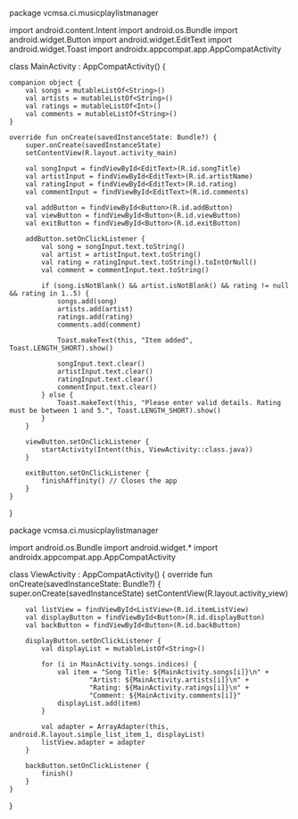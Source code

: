 package vcmsa.ci.musicplaylistmanager

import android.content.Intent
import android.os.Bundle
import android.widget.Button
import android.widget.EditText
import android.widget.Toast
import androidx.appcompat.app.AppCompatActivity

class MainActivity : AppCompatActivity() {

    companion object {
        val songs = mutableListOf<String>()
        val artists = mutableListOf<String>()
        val ratings = mutableListOf<Int>()
        val comments = mutableListOf<String>()
    }

    override fun onCreate(savedInstanceState: Bundle?) {
        super.onCreate(savedInstanceState)
        setContentView(R.layout.activity_main)

        val songInput = findViewById<EditText>(R.id.songTitle)
        val artistInput = findViewById<EditText>(R.id.artistName)
        val ratingInput = findViewById<EditText>(R.id.rating)
        val commentInput = findViewById<EditText>(R.id.comments)

        val addButton = findViewById<Button>(R.id.addButton)
        val viewButton = findViewById<Button>(R.id.viewButton)
        val exitButton = findViewById<Button>(R.id.exitButton)

        addButton.setOnClickListener {
            val song = songInput.text.toString()
            val artist = artistInput.text.toString()
            val rating = ratingInput.text.toString().toIntOrNull()
            val comment = commentInput.text.toString()

            if (song.isNotBlank() && artist.isNotBlank() && rating != null && rating in 1..5) {
                songs.add(song)
                artists.add(artist)
                ratings.add(rating)
                comments.add(comment)

                Toast.makeText(this, "Item added", Toast.LENGTH_SHORT).show()

                songInput.text.clear()
                artistInput.text.clear()
                ratingInput.text.clear()
                commentInput.text.clear()
            } else {
                Toast.makeText(this, "Please enter valid details. Rating must be between 1 and 5.", Toast.LENGTH_SHORT).show()
            }
        }

        viewButton.setOnClickListener {
            startActivity(Intent(this, ViewActivity::class.java))
        }

        exitButton.setOnClickListener {
            finishAffinity() // Closes the app
        }
    }
}

package vcmsa.ci.musicplaylistmanager

import android.os.Bundle
import android.widget.*
import androidx.appcompat.app.AppCompatActivity

class ViewActivity : AppCompatActivity() {
    override fun onCreate(savedInstanceState: Bundle?) {
        super.onCreate(savedInstanceState)
        setContentView(R.layout.activity_view)

        val listView = findViewById<ListView>(R.id.itemListView)
        val displayButton = findViewById<Button>(R.id.displayButton)
        val backButton = findViewById<Button>(R.id.backButton)

        displayButton.setOnClickListener {
            val displayList = mutableListOf<String>()

            for (i in MainActivity.songs.indices) {
                val item = "Song Title: ${MainActivity.songs[i]}\n" +
                        "Artist: ${MainActivity.artists[i]}\n" +
                        "Rating: ${MainActivity.ratings[i]}\n" +
                        "Comment: ${MainActivity.comments[i]}"
                displayList.add(item)
            }

            val adapter = ArrayAdapter(this, android.R.layout.simple_list_item_1, displayList)
            listView.adapter = adapter
        }

        backButton.setOnClickListener {
            finish()
        }
    }
}
